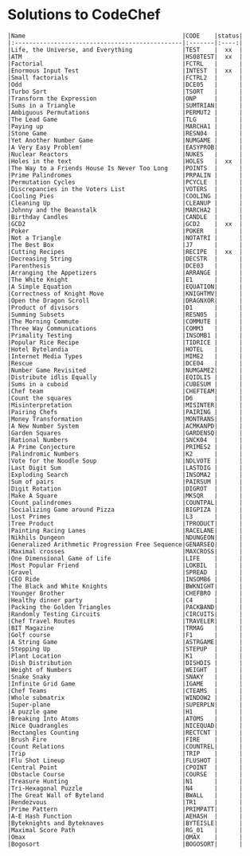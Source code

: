 Solutions to CodeChef
=====================


    |Name                                            |CODE    |status|
    |:-----------------------------------------------|:-------|:----:|
    |Life, the Universe, and Everything              |TEST    |  xx  |
    |ATM                                             |HS08TEST|  xx  |
    |Factorial                                       |FCTRL   |      |
    |Enormous Input Test                             |INTEST  |  xx  |
    |Small factorials                                |FCTRL2  |      |
    |Odd                                             |DCE05   |      |
    |Turbo Sort                                      |TSORT   |      |
    |Transform the Expression                        |ONP     |      |
    |Sums in a Triangle                              |SUMTRIAN|      |
    |Ambiguous Permutations                          |PERMUT2 |      |
    |The Lead Game                                   |TLG     |      |
    |Paying up                                       |MARCHA1 |      |
    |Stone Game                                      |RESN04  |      |
    |Yet Another Number Game                         |NUMGAME |      |
    |A Very Easy Problem!                            |EASYPROB|      |
    |Nuclear Reactors                                |NUKES   |      |
    |Holes in the text                               |HOLES   |  xx  |
    |The Way to a Friends House Is Never Too Long    |POINTS  |      |
    |Prime Palindromes                               |PRPALIN |      |
    |Permutation Cycles                              |PCYCLE  |      |
    |Discrepancies in the Voters List                |VOTERS  |      |
    |Cooling Pies                                    |COOLING |      |
    |Cleaning Up                                     |CLEANUP |      |
    |Johnny and the Beanstalk                        |MARCHA2 |      |
    |Birthday Candles                                |CANDLE  |      |
    |GCD2                                            |GCD2    |  xx  |
    |Poker                                           |POKER   |      |
    |Not a Triangle                                  |NOTATRI |      |
    |The Best Box                                    |J7      |      |
    |Cutting Recipes                                 |RECIPE  |  xx  |
    |Decreasing String                               |DECSTR  |      |
    |Parenthesis                                     |DCE03   |      |
    |Arranging the Appetizers                        |ARRANGE |      |
    |The White Knight                                |E1      |      |
    |A Simple Equation                               |EQUATION|      |
    |Correctness of Knight Move                      |KNIGHTMV|      |
    |Open the Dragon Scroll                          |DRAGNXOR|      |
    |Product of divisors                             |D1      |      |
    |Summing Subsets                                 |RESN05  |      |
    |The Morning Commute                             |COMMUTE |      |
    |Three Way Communications                        |COMM3   |      |
    |Primality Testing                               |INSOMB1 |      |
    |Popular Rice Recipe                             |TIDRICE |      |
    |Hotel Bytelandia                                |HOTEL   |      |
    |Internet Media Types                            |MIME2   |      |
    |Rescue                                          |DCE04   |      |
    |Number Game Revisited                           |NUMGAME2|      |
    |Distribute idlis Equally                        |EQIDLIS |      |
    |Sums in a cuboid                                |CUBESUM |      |
    |Chef team                                       |CHEFTEAM|      |
    |Count the squares                               |D6      |      |
    |Misinterpretation                               |MISINTER|      |
    |Pairing Chefs                                   |PAIRING |      |
    |Money Transformation                            |MONTRANS|      |
    |A New Number System                             |ACMKANPD|      |
    |Garden Squares                                  |GARDENSQ|      |
    |Rational Numbers                                |SNCK04  |      |
    |A Prime Conjecture                              |PRIMES2 |      |
    |Palindromic Numbers                             |K2      |      |
    |Vote for the Noodle Soup                        |NDLVOTE |      |
    |Last Digit Sum                                  |LASTDIG |      |
    |Exploding Search                                |INSOMA2 |      |
    |Sum of pairs                                    |PAIRSUM |      |
    |Digit Rotation                                  |DIGROT  |      |
    |Make A Square                                   |MKSQR   |      |
    |Count palindromes                               |COUNTPAL|      |
    |Socializing Game around Pizza                   |BIGPIZA |      |
    |Lost Primes                                     |L3      |      |
    |Tree Product                                    |TPRODUCT|      |
    |Painting Racing Lanes                           |RACELANE|      |
    |Nikhils Dungeon                                 |NDUNGEON|      |
    |Generalized Arithmetic Progression Free Sequence|GENARSEQ|      |
    |Maximal crosses                                 |MAXCROSS|      |
    |One Dimensional Game of Life                    |LIFE    |      |
    |Most Popular Friend                             |LOKBIL  |      |
    |Gravel                                          |SPREAD  |      |
    |CEO Ride                                        |INSOMB6 |      |
    |The Black and White Knights                     |BWKNIGHT|      |
    |Younger Brother                                 |CHEFBRO |      |
    |Healthy dinner party                            |C4      |      |
    |Packing the Golden Triangles                    |PACKBAND|      |
    |Randomly Testing Circuits                       |CIRCUITS|      |
    |Chef Travel Routes                              |TRAVELER|      |
    |BIT Magazine                                    |TRMAG   |      |
    |Golf course                                     |F1      |      |
    |A String Game                                   |ASTRGAME|      |
    |Stepping Up                                     |STEPUP  |      |
    |Plant Location                                  |K1      |      |
    |Dish Distribution                               |DISHDIS |      |
    |Weight of Numbers                               |WEIGHT  |      |
    |Snake Snaky                                     |SNAKY   |      |
    |Infinite Grid Game                              |IGAME   |      |
    |Chef Teams                                      |CTEAMS  |      |
    |Whole submatrix                                 |WINDOW2 |      |
    |Super-plane                                     |SUPERPLN|      |
    |A puzzle game                                   |H1      |      |
    |Breaking Into Atoms                             |ATOMS   |      |
    |Nice Quadrangles                                |NICEQUAD|      |
    |Rectangles Counting                             |RECTCNT |      |
    |Brush Fire                                      |FIRE    |      |
    |Count Relations                                 |COUNTREL|      |
    |Trip                                            |TRIP    |      |
    |Flu Shot Lineup                                 |FLUSHOT |      |
    |Central Point                                   |CPOINT  |      |
    |Obstacle Course                                 |COURSE  |      |
    |Treasure Hunting                                |N1      |      |
    |Tri-Hexagonal Puzzle                            |N4      |      |
    |The Great Wall of Byteland                      |BWALL   |      |
    |Rendezvous                                      |TR1     |      |
    |Prime Pattern                                   |PRIMPATT|      |
    |A-E Hash Function                               |AEHASH  |      |
    |Byteknights and Byteknaves                      |BYTEISLE|      |
    |Maximal Score Path                              |RG_01   |      |
    |Omax                                            |OMAX    |      |
    |Bogosort                                        |BOGOSORT|      |
